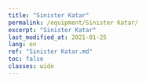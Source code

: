 ```yaml
---
title: "Sinister Katar"
permalink: /equipment/Sinister Katar/
excerpt: "Sinister Katar"
last_modified_at: 2021-01-25
lang: en
ref: "Sinister Katar.md"
toc: false
classes: wide
---
```


